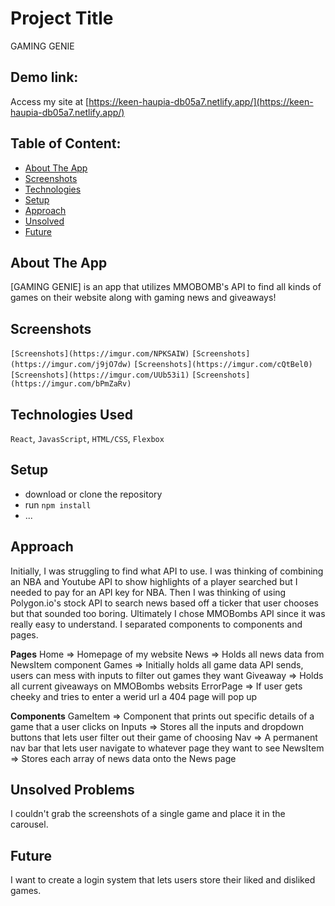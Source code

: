 # Project Title
GAMING GENIE

## Demo link:
Access my site at [https://keen-haupia-db05a7.netlify.app/](https://keen-haupia-db05a7.netlify.app/)

## Table of Content:

- [About The App](#about-the-app)
- [Screenshots](#screenshots)
- [Technologies](#technologies)
- [Setup](#setup)
- [Approach](#approach)
- [Unsolved](#unsolved)
- [Future](#future)

## About The App
[GAMING GENIE] is an app that utilizes MMOBOMB's API to find all kinds of games on their website along with gaming news and giveaways!

## Screenshots

`[Screenshots](https://imgur.com/NPKSAIW)`
`[Screenshots](https://imgur.com/j9jO7dw)`
`[Screenshots](https://imgur.com/cQtBel0)`
`[Screenshots](https://imgur.com/UUb53i1)`
`[Screenshots](https://imgur.com/bPmZaRv)`


## Technologies Used
`React`, `JavasScript`, `HTML/CSS`, `Flexbox`

## Setup
- download or clone the repository
- run `npm install`
- ...

## Approach
Initially, I was struggling to find what API to use. I was thinking of combining an NBA and Youtube API to show highlights of a player searched but I needed to pay for an API key for NBA. Then I was thinking of using Polygon.io's stock API to search news based off a ticker that user chooses but that sounded too boring. Ultimately I chose MMOBombs API since it was really easy to understand. I separated components to components and pages.

**Pages**
Home => Homepage of my website
News => Holds all news data from NewsItem component
Games => Initially holds all game data API sends, users can mess with inputs to filter out games they want
Giveaway => Holds all current giveaways on MMOBombs websits
ErrorPage => If user gets cheeky and tries to enter a werid url a 404 page will pop up

**Components**
GameItem => Component that prints out specific details of a game that a user clicks on
Inputs => Stores all the inputs and dropdown buttons that lets user filter out their game of choosing
Nav => A permanent nav bar that lets user navigate to whatever page they want to see
NewsItem => Stores each array of news data onto the News page

## Unsolved Problems
I couldn't grab the screenshots of a single game and place it in the carousel.

## Future
I want to create a login system that lets users store their liked and disliked games.

